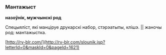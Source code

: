 ### Мантажыст
**назоўнік, мужчынскі род**

Спецыяліст, які манціруе друкарскі набор, стэрэатыпы, клішэ. || жаночы род: мантажыстка.

<a rel="author">[http://rv-blr.com/](http://rv-blr.com/slounik.jsp?letterId=0&maskId=0&pageId=1621)</a>
